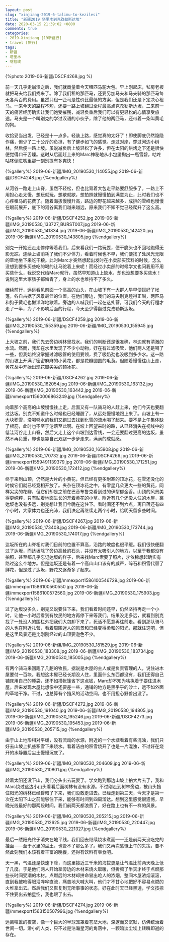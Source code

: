 ```yaml
---
layout: post
slug: "xinjiang-2019-6-talimu-to-kezilesi"
title: "新疆2019 塔里木到克孜勒斯达坂"
date: 2020-03-15 21:39:02 +0800
comments: true
categories:
- 2019-Xinjiang [19新疆行]
- travel [旅行]
tags:
- 新疆
- 塔里木
- 喀拉峻
---
```


{%photo 2019-06-新疆/DSCF4268.jpg %}

前一天几乎走崩溃之后，我们就商量着今天租匹马驼大包。早上刚起床，毡房老板就把马夫给我们找来了。除了我们租的那匹马，还要另加马夫和马夫骑的那匹马每天各两百的费用。虽然只租一匹马是性价比最低的方案，但是我们还是下定决心租马。一来今天的路程不短，还要一路上坡翻过全程最高点克孜勒斯达坂，二来前一天的痛苦经历确实让我们饱受摧残，减轻负重后我们可以有更轻松的心情享受旅途。马夫是一个叫别克的学过汉语的小伙子，除了他的两匹马，还带着一条叫黄毛的狗。

收拾妥当出发，已经是十一点多。轻装上路，感觉真的太好了！即使脚底仍然隐隐作痛，但少了二十公斤的负担，有了健步如飞的感觉。走过对岸，穿过河边小树林，然后便一路上坡。虽说减负后上坡轻松了许多，但在太阳的烘烤之下还是很快便觉得口干舌燥。这时从后面赶上来的Marc神秘地从小包里掏出一瓶雪碧，咕咚咕咚倒进嘴里那一刻别提有多爽快！

<!-- more -->

{%gallery%}
2019-06-新疆/IMG_20190530_114055.jpg
2019-06-新疆/DSCF4248.jpg
{%endgallery%}

从河谷一路走上山脊，虽然不轻松，但也比背着大包走平路要舒服多了。一路上不用担心走太慢，想玩就玩，想歇就歇，想拍照就慢慢拍到满意为止，此时我们也不心疼租马的花费了。随着海拔慢慢升高，路边的野花越来越多，成排的雪峰也慢慢在眼前展开，底下的河谷离我们越来越远，原来我们不知不觉已经爬升了这么高。

{%gallery%}
2019-06-新疆/DSCF4252.jpg
2019-06-新疆/IMG_20190530_133727_BURST007.jpg
2019-06-新疆/IMG_20190530_141834.jpg
2019-06-新疆/IMG_20190530_142420.jpg
2019-06-新疆/IMG_20190530_143805.jpg
{%endgallery%}

别克一开始还走走停停等着我们，后来看我们一路玩耍，便干脆头也不回地跑得无影无踪。连续上坡消耗了我们不少体力，看着时候也不早，我们便找了处风光无限的草地坐下来吃干粮。此时Marc才突然想起出发时在小卖部买饮料的时候，怎么没想到要多买些吃的喝的让马驼着上来呢！而经过小卖部的时候学文也问我用不用买些什么，我说交代给Marc就行，虽然早知道山上缺水，却也没想要多买些水！说到这里大家肠子都悔青了，身上的水也维持不了多久。

继续前行，远远看见前面一个高高的山头，在山坡下有一大群人早早便搭好了帐篷，各自占据了风景最佳的位置。在他们旁边，我们的马夫别克睡得正酣，两匹马和狗子黄毛也懒洋洋地歇着。旁边的人喊我们一起在这扎营，可我们今天的行程才走了一半，为了不影响后面的行程，今天至少得翻过克孜勒斯达坂。

{%gallery%}
2019-06-新疆/DSCF4259.jpg
2019-06-新疆/IMG_20190530_155359.jpg
2019-06-新疆/IMG_20190530_155945.jpg
{%endgallery%}

上大坡之前，我们先去旁边树林里找水。我们的判断还是很准确，林边就有清澈的水流。然而，我却在水里发现了不少小动物，好在有过滤吸管，他们两人还是喝了一些，但我始终没掌握过滤吸管的使用要领，费了吸奶劲也没吸到多少水。这一路的山坡上开满了密密麻麻的小黄花，都是花瓣圆圆的毛茛。但随着慢慢往山上走，黄花丛中开始出现花瓣尖尖的顶冰花。

{%gallery%}
2019-06-新疆/DSCF4262.jpg
2019-06-新疆/IMG_20190530_162054.jpg
2019-06-新疆/IMG_20190530_163132.jpg
2019-06-新疆/IMG_20190530_163442.jpg
2019-06-新疆/mmexport1560006863249.jpg
{%endgallery%}

向着那个高高的山坡慢慢往上走，后面又有一队骑马的人赶上来，他们今天也要翻过达坂。别克不知道什么时候也已经睡醒了，从远处慢慢地跟上来了。山坡上有一大块积雪，没喝够水的我们又跑过去找到化雪的流水喝了起来。要不是上午集体缺了根筋，此时也不至于沦落至此啊。在坡上回望来时的路，从已经消失在视线中的低洼河谷走上山脊，然后又走上这个山坡到达雪线，一会还要翻过更高的达坂，虽然不再负重，却也是靠自己双腿一步步走来，满满的成就感。

{%gallery%}
2019-06-新疆/IMG_20190530_165908.jpg
2019-06-新疆/IMG_20190530_170732.jpg
2019-06-新疆/DSCF4266.jpg
2019-06-新疆/mmexport1559491139379.jpg
2019-06-新疆/IMG_20190530_171251.jpg
2019-06-新疆/IMG_20190530_172412.jpg
{%endgallery%}

终于来到山顶，仍然是大片的小黄花，但已经有更多耐寒的顶冰花，在雪还没化的时候它们就已经竞相开放了。夹杂在顶冰花之中，有零星几朵更大一些的黄花，同样尖尖的花瓣，但它们却是之前在巴音布鲁克看到过的伊犁郁金香。山顶的风景美得更纯粹，只有贴着地面生长的开着黄花的小草。附近有几个还没人住的木屋，离达坂也没有多远，别克想让我们今晚在这住下。看时间还不到六点，离日落还有四个小时，大家体力也还充沛，我们决定再继续走两个小时，给明天留多些时间。

{%gallery%}
2019-06-新疆/DSCF4267.jpg
2019-06-新疆/IMG_20190530_173408.jpg
2019-06-新疆/IMG_20190530_173744.jpg
2019-06-新疆/IMG_20190530_174017.jpg
{%endgallery%}

达坂所在的山脊相对我们目前的位置不算高，沿路的坡度也很平缓。我们很快便翻过了达坂，而达坂除了旁边高耸的石头，并没有太吸引人的地方，以至于我都没有拍照，甚至都几乎忘记达坂的样子，后来找Marc索要了照片，才依稀想起确实有路过这么个地方。但是达坂还是有着一个高山山口该有的威严，碎石和积雪代替了鲜花，但是过了达坂，野花又逐渐多了起来。

{%gallery%}
2019-06-新疆/mmexport1586100546729.jpg
2019-06-新疆/mmexport1586100560550.jpg
2019-06-新疆/mmexport1586100572560.jpg
2019-06-新疆/IMG_20190530_175903.jpg
{%endgallery%}

过了达坂没多久，别克又说要住下来，我们看着时间还早，仍然坚持再走一个小时，让他一小时后看到有牧民的地方再停下来等我们。结果没走多远，就看到别克找了一处没人的围栏外把我们大包卸下来了，死活不愿意再往前走。看到那队骑马的人也在附近扎营，看着周围迷人的风景和已经变得柔和的阳光，那就住这吧，但是这里风景还是比刚刚经过的山顶要逊色不少。

{%gallery%}
2019-06-新疆/IMG_20190530_181529.jpg
2019-06-新疆/IMG_20190530_183308.jpg
2019-06-新疆/IMG_20190530_183734.jpg
2019-06-新疆/IMG_20190530_185005.jpg
{%endgallery%}

有两个骑马来回跑了几趟的牧民，据说是木屋的主人或是负责管理的人，说住进木屋要付一百块。我想这木屋已经长期没人住，里面什么东西都没有，我们还得自己铺床用自己的睡袋，还不如搭帐篷省下这点钱，Marc却不知为啥执着于要住进木屋。后来发现木屋比想像中还要差一些，通铺的地方是黑乎乎的沙土，远不如外面的草地干净。不过，也总算有个挡风的活动空间，也不用担心野兽出没了。

{%gallery%}
2019-06-新疆/DSCF4272.jpg
2019-06-新疆/IMG_20190530_191040.jpg
2019-06-新疆/IMG_20190530_194805.jpg
2019-06-新疆/IMG_20190530_195246.jpg
2019-06-新疆/DSCF4273.jpg
2019-06-新疆/IMG_20190530_195453.jpg
2019-06-新疆/IMG_20190530_205715.jpg
{%endgallery%}

由于山上地形相对平缓，没有流动的水源，附近的一个水塘看着有些混浊，我们只好去山坡上扒些积雪下来烧水。看着洁白的积雪烧开了也是一片混浊，不过好在烧开的水静置后尘土慢慢沉底了。

{%gallery%}
2019-06-新疆/IMG_20190530_204609.jpg
2019-06-新疆/IMG_20190530_210801.jpg
{%endgallery%}

趁着太阳还没下山，我们分头出去玩耍了。学文跑到那边山坡上拍大片去了，我和Marc绕过这边小山头看看后面树林有没有水源。不过刚走到树林旁边，被山头挡住阳光的树林已经昏暗了下来，我们没敢走进去。已经走到第三天，今天才是第一次在太阳下山之前能够住下来，能够有时间到四周溜达。想到这里感觉很遗憾，早晚光线最好的那两段时间，我们前两天都浪费了，好在路上也有不一样的风景。

{%gallery%}
2019-06-新疆/IMG_20190530_205215.jpg
2019-06-新疆/IMG_20190530_212625.jpg
2019-06-新疆/IMG_20190530_220447.jpg
2019-06-新疆/IMG_20190530_221327.jpg
{%endgallery%}

最后一缕阳光终于消失在地平线，我们回去继续烧水煮面——还是前两天没吃完的挂面——至于水里的尘土，也管不了那么多了。我们又再次感慨上午的失策，要不然此刻我们本该有着丰富的晚餐，还得有饮料有零食吧。

天一黑，气温还是快速下降，而这里接近三千米的海拔更是让气温比前两天晚上低了几度。于是他们两人开始拿旁边的木材来烧火取暖，但折腾了半天才终于点燃那些长时间受潮的木材。点燃后的木材却拼命冒出呛人的浓烟，整间木屋浓烟滚滚，直到我被呛得眼泪哗哗直流，痛苦地大喊大叫，他们才不甘心地把好不容易点燃的火堆拿出去。然后我们又恢复到无所事事的状态，好在此时天已经黑透，学文按捺不住要出去拍星空，我也跟了出去。

{%gallery%}
2019-06-新疆/DSCF4274.jpg
2019-06-新疆/mmexport1563150507996.jpg
{%endgallery%}

远离喧嚣的夜空，像一个巨大的半球笼罩着苍茫大地，深邃而又沉默，仿佛统治着世间一切。渺小的人类，只不过是浩瀚星河的角落中，一颗暗淡尘埃上转瞬即逝的存在。
